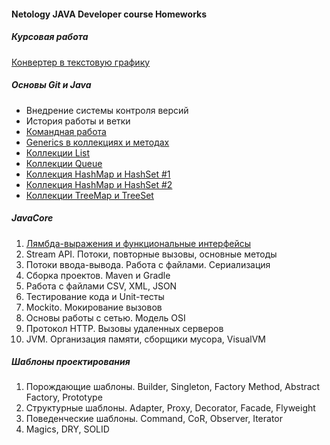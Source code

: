 #### Netology JAVA Developer course Homeworks

##### Курсовая работа
[Конвертер в текстовую графику](https://github.com/Kubetskiy/NetologyHomework-JavaDiplom)
##### Основы Git и Java
- Внедрение системы контроля версий
- История работы и ветки
- [Командная работа](https://github.com/Kubetskiy/team-works)
- [Generics в коллекциях и методах](https://github.com/Kubetskiy/NetologyHomeworks-Generics)
- [Коллекции List](https://github.com/Kubetskiy/NetologyHomeworks-Lists)
- [Коллекции Queue](https://github.com/Kubetskiy/NetologyHomeworks-QUEUE)
- [Коллекция HashMap и HashSet #1](https://github.com/Kubetskiy/NetologyHomework-Hash-Task1)
- [Коллекция HashMap и HashSet #2](https://github.com/Kubetskiy/NetologyHomework-Hash-Task2)
- [Коллекции TreeMap и TreeSet](https://github.com/Kubetskiy/Netology-Homework-Tree)
##### JavaCore
1. [Лямбда-выражения и функциональные интерфейсы](https://github.com/Kubetskiy/NetologyHomework-Lambda)
1. Stream API. Потоки, повторные вызовы, основные методы
1. Потоки ввода-вывода. Работа с файлами. Сериализация
1. Сборка проектов. Maven и Gradle
1. Работа с файлами CSV, XML, JSON
1. Тестирование кода и Unit-тесты
1. Mockito. Мокирование вызовов
1. Основы работы с сетью. Модель OSI
1. Протокол HTTP. Вызовы удаленных серверов
1. JVM. Организация памяти, сборщики мусора, VisualVM

##### Шаблоны проектирования
1. Порождающие шаблоны. Builder, Singleton, Factory Method, Abstract Factory, Prototype
2. Структурные шаблоны. Adapter, Proxy, Decorator, Facade, Flyweight
3. Поведенческие шаблоны. Command, CoR, Observer, Iterator
4. Magics, DRY, SOLID




<!--
**Kubetskiy/Kubetskiy** is a ✨ _special_ ✨ repository because its `README.md` (this file) appears on your GitHub profile.

Here are some ideas to get you started:

- 🔭 I’m currently working on ...
- 🌱 I’m currently learning ...
- 👯 I’m looking to collaborate on ...
- 🤔 I’m looking for help with ...
- 💬 Ask me about ...
- 📫 How to reach me: ...
- 😄 Pronouns: ...
- ⚡ Fun fact: ...
-->
